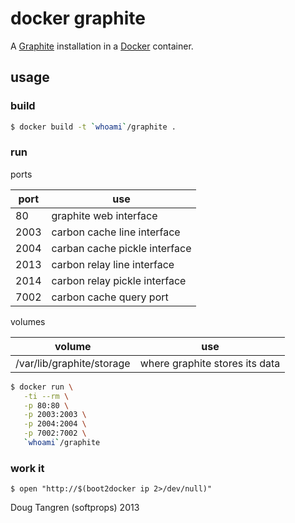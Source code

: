 # docker graphite

A [Graphite](http://graphite.readthedocs.org/en/latest/overview.html) installation in a [Docker](https://www.docker.com/) container.

## usage

### build

```bash
$ docker build -t `whoami`/graphite .
```

### run

ports

port  | use
------|-----------------
80    | graphite web interface
2003  | carbon cache line interface
2004  | carban cache pickle interface
2013  | carbon relay line interface
2014  | carbon relay pickle interface
7002  | carbon cache query port

volumes

volume                    | use
--------------------------|-------------------------------
/var/lib/graphite/storage | where graphite stores its data

```bash
$ docker run \
   -ti --rm \
   -p 80:80 \
   -p 2003:2003 \
   -p 2004:2004 \
   -p 7002:7002 \
   `whoami`/graphite
```

### work it

```
$ open "http://$(boot2docker ip 2>/dev/null)"
```

Doug Tangren (softprops) 2013
